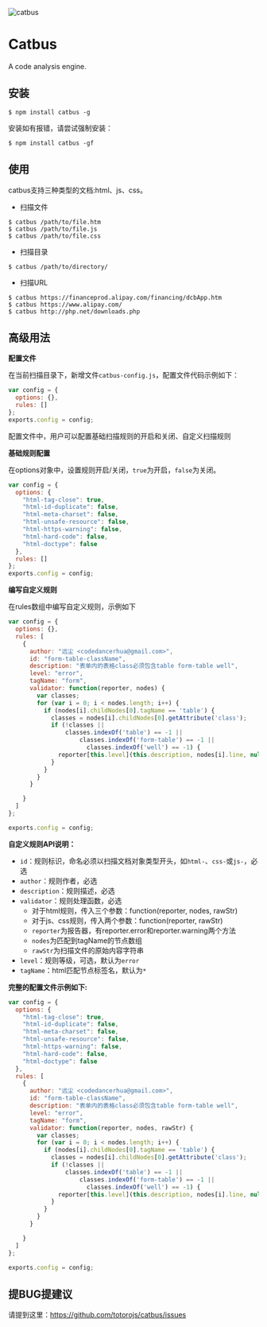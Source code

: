 ![catbus](https://f.cloud.github.com/assets/1229684/833986/8b8fe03a-f2b1-11e2-8948-0d0fc0d6a2b9.jpg)

# Catbus
A code analysis engine.

## 安装
```
$ npm install catbus -g
```
安装如有报错，请尝试强制安装：
```
$ npm install catbus -gf
```

## 使用
catbus支持三种类型的文档:html、js、css。
- 扫描文件
```
$ catbus /path/to/file.htm
$ catbus /path/to/file.js
$ catbus /path/to/file.css
```

- 扫描目录
```
$ catbus /path/to/directory/
```

- 扫描URL
```
$ catbus https://financeprod.alipay.com/financing/dcbApp.htm
$ catbus https://www.alipay.com/
$ catbus http://php.net/downloads.php
```

## 高级用法

**配置文件**

在当前扫描目录下，新增文件`catbus-config.js`，配置文件代码示例如下：

```javascript
var config = {
  options: {},
  rules: []
};
exports.config = config;

```

配置文件中，用户可以配置基础扫描规则的开启和关闭、自定义扫描规则


**基础规则配置**

在options对象中，设置规则开启/关闭，`true`为开启，`false`为关闭。

```javascript
var config = {
  options: {
    "html-tag-close": true, 
    "html-id-duplicate": false, 
    "html-meta-charset": false, 
    "html-unsafe-resource": false, 
    "html-https-warning": false, 
    "html-hard-code": false, 
    "html-doctype": false
  },
  rules: []
};
exports.config = config;
```

**编写自定义规则**

在rules数组中编写自定义规则，示例如下

```javascript
var config = {
  options: {},
  rules: [
    {
      author: "远尘 <codedancerhua@gmail.com>",
      id: "form-table-className",
      description: "表单内的表格class必须包含table form-table well",
      level: "error",
      tagName: "form",
      validator: function(reporter, nodes) {
        var classes;
        for (var i = 0; i < nodes.length; i++) {
          if (nodes[i].childNodes[0].tagName == 'table') {
            classes = nodes[i].childNodes[0].getAttribute('class');
            if (!classes ||
                classes.indexOf('table') == -1 || 
                    classes.indexOf('form-table') == -1 ||
                      classes.indexOf('well') == -1) {
              reporter[this.level](this.description, nodes[i].line, null, this)
            }
          }
        }
      }

    }
  ]
};

exports.config = config;
```

**自定义规则API说明：**
- `id`：规则标识，命名必须以扫描文档对象类型开头，如`html-`、`css-`或`js-`，必选
- `author`：规则作者，必选
- `description`：规则描述，必选
- `validator`：规则处理函数，必选
    - 对于html规则，传入三个参数：function(reporter, nodes, rawStr)
    - 对于js、css规则，传入两个参数：function(reporter, rawStr)
    - `reporter`为报告器，有reporter.error和reporter.warning两个方法
    - `nodes`为匹配到tagName的节点数组
    - `rawStr`为扫描文件的原始内容字符串
- `level`：规则等级，可选，默认为`error`
- `tagName`：html匹配节点标签名，默认为`*`


**完整的配置文件示例如下:**

```javascript
var config = {
  options: {
    "html-tag-close": true, 
    "html-id-duplicate": false, 
    "html-meta-charset": false, 
    "html-unsafe-resource": false, 
    "html-https-warning": false, 
    "html-hard-code": false, 
    "html-doctype": false
  },
  rules: [
    {
      author: "远尘 <codedancerhua@gmail.com>",
      id: "form-table-className",
      description: "表单内的表格class必须包含table form-table well",
      level: "error",
      tagName: "form",
      validator: function(reporter, nodes, rawStr) {
        var classes;
        for (var i = 0; i < nodes.length; i++) {
          if (nodes[i].childNodes[0].tagName == 'table') {
            classes = nodes[i].childNodes[0].getAttribute('class');
            if (!classes ||
                classes.indexOf('table') == -1 || 
                    classes.indexOf('form-table') == -1 ||
                      classes.indexOf('well') == -1) {
              reporter[this.level](this.description, nodes[i].line, null, this)
            }
          }
        }
      }

    }
  ]
};

exports.config = config;
```

## 提BUG提建议
请提到这里：https://github.com/totorojs/catbus/issues
